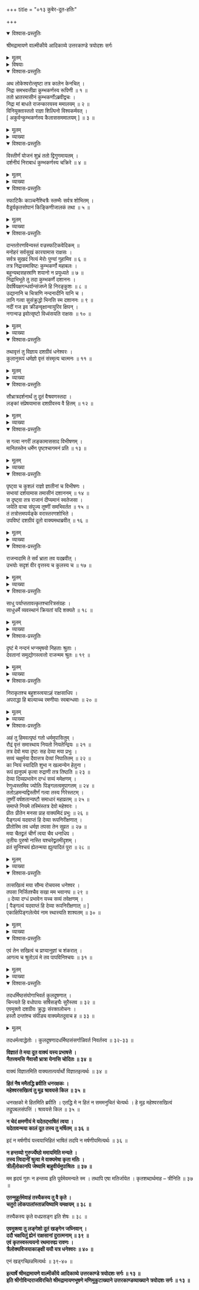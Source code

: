 +++
title = "०१३ कुबेर-दूत-हतिः"

+++

<details open><summary>विश्वास-प्रस्तुतिः</summary>

श्रीमद्रामायणे वाल्मीकीये आदिकाव्ये उत्तरकाण्डे त्रयोदशः सर्गः
</details>

<details><summary>मूलम्</summary>

श्रीमद्रामायणे वाल्मीकीये आदिकाव्ये उत्तरकाण्डे त्रयोदशः सर्गः
</details>

<details><summary>विषयाः</summary>

ब्रह्मोत्सृष्ट-निद्रा-निपीडितेन कुंभकर्णेन  
स्व-वचनाद् रावण-निर्मापित-गृह-वरे चिर-स्वापारंभः ॥ १ ॥  
रावणेन देवर्ष्य्-आदि-विहिंसने  
तद्-असहमानेन कुबेरेण  
तन्-निवर्तनाय रावणं प्रति दूतप्रेषणम् ॥ २ ॥  
कुबेर-निदेश-श्रवण-रुष्टेन रावणेन  
दूत-शिरश्-छेदनम् ॥ ३ ॥
</details>

<details open><summary>विश्वास-प्रस्तुतिः</summary>

अथ लोकेश्वरोत्सृष्टा तत्र कालेन केनचित् ।  
निद्रा समभवत्तीव्रा कुम्भकर्णस्य रूपिणी ॥ १ ॥  
ततो भ्रातरमासीनं कुम्भकर्णोऽब्रवीद्वचः ।  
निद्रा मां बाधते राजन्कारयस्व ममालयम् ॥ २ ॥  
विनियुक्तास्ततो राज्ञा शिल्पिनो विश्वकर्मवत् ।  
\[ अकुर्वन्कुम्भकर्णस्य कैलाससममालयम् \] ॥ ३ ॥
</details>

<details><summary>मूलम्</summary>

अथ लोकेश्वरोत्सृष्टा तत्र कालेन केनचित् ।  
निद्रा समभवत्तीव्रा कुम्भकर्णस्य रूपिणी ॥ १ ॥  
ततो भ्रातरमासीनं कुम्भकर्णोऽब्रवीद्वचः ।  
निद्रा मां बाधते राजन्कारयस्व ममालयम् ॥ २ ॥  
विनियुक्तास्ततो राज्ञा शिल्पिनो विश्वकर्मवत् ।  
\[ अकुर्वन्कुम्भकर्णस्य कैलाससममालयम् \] ॥ ३ ॥
</details>

<details><summary>व्याख्या</summary>

लोकेश्वरेण ब्रह्मणोत्सृष्टा प्रेषिता । रूपिणी मूर्ता ॥ १-३ ॥
</details>

<details open><summary>विश्वास-प्रस्तुतिः</summary>

विस्तीर्णं योजनं शुभ्रं ततो द्विगुणमायतम् ।  
दर्शनीयं निराबाधं कुम्भकर्णस्य चक्रिरे ॥ ४ ॥
</details>

<details><summary>मूलम्</summary>

विस्तीर्णं योजनं शुभ्रं ततो द्विगुणमायतम् ।  
दर्शनीयं निराबाधं कुम्भकर्णस्य चक्रिरे ॥ ४ ॥
</details>

<details><summary>व्याख्या</summary>

विस्तीर्णं योजनमिति । तिर्यङ्भानेनेति शेषः । ततो द्विगुणमायतं । युद्धकाण्डे योजनायतमित्युक्तं द्विगुणयोजनायतपरम् ॥ ४ ॥
</details>

<details open><summary>विश्वास-प्रस्तुतिः</summary>

स्फाटिकैः काञ्चनैश्चित्रैः स्तम्भैः सर्वत्र शोभितम् ।  
वैडूर्यकृतसोपानं किङ्किणीजालकं तथा ॥ ५ ॥
</details>

<details><summary>मूलम्</summary>

स्फाटिकैः काञ्चनैश्चित्रैः स्तम्भैः सर्वत्र शोभितम् ।  
वैडूर्यकृतसोपानं किङ्किणीजालकं तथा ॥ ५ ॥
</details>

<details><summary>व्याख्या</summary>

किङ्किणीजालकं प्रान्तेषु किङ्किणीजालयुक्तम् ॥ ५ ॥
</details>

<details open><summary>विश्वास-प्रस्तुतिः</summary>

दान्ततोरणविन्यस्तं वज्रस्फटिकवेदिकम् ॥  
मनोहरं सर्वसुखं कारयामास राक्षसः ।  
सर्वत्र सुखदं नित्यं मेरोः पुण्यां गुहामिव ॥ ६ ॥  
तत्र निद्रासमाविष्टः कुम्भकर्णो महाबलः ।  
बहून्यब्दसहस्राणि शयानो न प्रयुध्यते ॥ ७ ॥  
निद्राभिभूते तु तदा कुम्भकर्णे दशाननः ।  
देवर्षियक्षगन्धर्वान्संजघ्ने हि निरङ्कुशः ॥ ८ ॥  
उद्यानानि च चित्राणि नन्दनादीनि यानि च ।  
तानि गत्वा सुसंक्रुद्धो भिनत्ति स्म दशाननः ॥ ९ ॥  
नदीं गज इव क्रीडन्वृक्षान्वायुरिव क्षिपन् ।  
नगान्वज्र इवोत्सृष्टो विध्वंसयति राक्षसः ॥ १० ॥
</details>

<details><summary>मूलम्</summary>

दान्ततोरणविन्यस्तं वज्रस्फटिकवेदिकम् ॥  
मनोहरं सर्वसुखं कारयामास राक्षसः ।  
सर्वत्र सुखदं नित्यं मेरोः पुण्यां गुहामिव ॥ ६ ॥  
तत्र निद्रासमाविष्टः कुम्भकर्णो महाबलः ।  
बहून्यब्दसहस्राणि शयानो न प्रयुध्यते ॥ ७ ॥  
निद्राभिभूते तु तदा कुम्भकर्णे दशाननः ।  
देवर्षियक्षगन्धर्वान्संजघ्ने हि निरङ्कुशः ॥ ८ ॥  
उद्यानानि च चित्राणि नन्दनादीनि यानि च ।  
तानि गत्वा सुसंक्रुद्धो भिनत्ति स्म दशाननः ॥ ९ ॥  
नदीं गज इव क्रीडन्वृक्षान्वायुरिव क्षिपन् ।  
नगान्वज्र इवोत्सृष्टो विध्वंसयति राक्षसः ॥ १० ॥
</details>

<details><summary>व्याख्या</summary>

दान्तो दन्तविकारः ॥ ६-१० ॥
</details>

<details open><summary>विश्वास-प्रस्तुतिः</summary>

तथावृत्तं तु विज्ञाय दशग्रीवं धनेश्वरः ।  
कुलानुरूपं धर्मज्ञो वृत्तं संस्मृत्य चात्मनः ॥ ११ ॥
</details>

<details><summary>मूलम्</summary>

तथावृत्तं तु विज्ञाय दशग्रीवं धनेश्वरः ।  
कुलानुरूपं धर्मज्ञो वृत्तं संस्मृत्य चात्मनः ॥ ११ ॥
</details>

<details><summary>व्याख्या</summary>

कुलानुरूपं वृत्तमिति । असक्तमिति शेषः ॥ ११ ॥
</details>

<details open><summary>विश्वास-प्रस्तुतिः</summary>

सौभ्रात्रदर्शनार्थं तु दूतं वैश्रवणस्तदा ।  
लङ्कां संप्रेषयामास दशग्रीवस्य वै हितम् ॥ १२ ॥
</details>

<details><summary>मूलम्</summary>

सौभ्रात्रदर्शनार्थं तु दूतं वैश्रवणस्तदा ।  
लङ्कां संप्रेषयामास दशग्रीवस्य वै हितम् ॥ १२ ॥
</details>

<details><summary>व्याख्या</summary>

हितं हितपरम् ॥ १२ ॥
</details>

<details open><summary>विश्वास-प्रस्तुतिः</summary>

स गत्वा नगरीं लङ्कामाससाद विभीषणम् ।  
मानितस्तेन धर्मेण पृष्टश्चागमनं प्रति ॥ १३ ॥
</details>

<details><summary>मूलम्</summary>

स गत्वा नगरीं लङ्कामाससाद विभीषणम् ।  
मानितस्तेन धर्मेण पृष्टश्चागमनं प्रति ॥ १३ ॥
</details>

<details><summary>व्याख्या</summary>

आगमनंप्रतीति कार्यमिति शेषः ॥ १३ ॥
</details>

<details open><summary>विश्वास-प्रस्तुतिः</summary>

पृष्ट्वा च कुशलं राज्ञो ज्ञातीनां च विभीषणः ।  
सभायां दर्शयामास तमासीनं दशाननम् ॥ १४ ॥  
स दृष्ट्वा तत्र राजानं दीप्यमानं स्वतेजसा ।  
जयेति वाचा संपूज्य तूष्णीं समभिवर्तत ॥ १५ ॥  
तं तत्रोत्तमपर्यङ्के वरास्तरणशोभिते ।  
उपविष्टं दशग्रीवं दूतो वाक्यमथाब्रवीत् ॥ १६ ॥
</details>

<details><summary>मूलम्</summary>

पृष्ट्वा च कुशलं राज्ञो ज्ञातीनां च विभीषणः ।  
सभायां दर्शयामास तमासीनं दशाननम् ॥ १४ ॥  
स दृष्ट्वा तत्र राजानं दीप्यमानं स्वतेजसा ।  
जयेति वाचा संपूज्य तूष्णीं समभिवर्तत ॥ १५ ॥  
तं तत्रोत्तमपर्यङ्के वरास्तरणशोभिते ।  
उपविष्टं दशग्रीवं दूतो वाक्यमथाब्रवीत् ॥ १६ ॥
</details>

<details><summary>व्याख्या</summary>

राज्ञः कुबेरस्य । तं दूतम् ॥ १४-१६ ॥
</details>

<details open><summary>विश्वास-प्रस्तुतिः</summary>

राजन्वदामि ते सर्वं भ्राता तव यदब्रवीत् ।  
उभयोः सदृशं वीर वृत्तस्य च कुलस्य च ॥ १७ ॥
</details>

<details><summary>मूलम्</summary>

राजन्वदामि ते सर्वं भ्राता तव यदब्रवीत् ।  
उभयोः सदृशं वीर वृत्तस्य च कुलस्य च ॥ १७ ॥
</details>

<details><summary>व्याख्या</summary>

उभयोरिति । उभयोर्मातापित्रोः । कुलस्याभिजनस्य तयोर्वृत्तस्य च सदृशं यथा तथा ॥ १७ ॥
</details>

<details open><summary>विश्वास-प्रस्तुतिः</summary>

साधु पर्याप्ततावत्कृतश्चारित्रसंग्रहः ।  
साधुधर्मे व्यवस्थानं क्रियतां यदि शक्यते ॥ १८ ॥
</details>

<details><summary>मूलम्</summary>

साधु पर्याप्ततावत्कृतश्चारित्रसंग्रहः ।  
साधुधर्मे व्यवस्थानं क्रियतां यदि शक्यते ॥ १८ ॥
</details>

<details><summary>व्याख्या</summary>

साधु सम्यक् । चारित्रसंग्रहः कृतश्चेदेतावदेव पर्याप्तं । उक्तमर्थं विवृणोति-साध्वित्यादि । व्यवस्थानं व्यवस्थितिः । यदि शक्यत इत्युक्त्या ज्येष्ठतया नियोगबुद्धिर्व्यावर्तते ॥ १८ ॥
</details>

<details open><summary>विश्वास-प्रस्तुतिः</summary>

दृष्टं मे नन्दनं भग्नमृषयो निहताः श्रुताः ।  
देवतानां समुद्योगस्त्वत्तो राजन्मम श्रुतः ॥ १९ ॥
</details>

<details><summary>मूलम्</summary>

दृष्टं मे नन्दनं भग्नमृषयो निहताः श्रुताः ।  
देवतानां समुद्योगस्त्वत्तो राजन्मम श्रुतः ॥ १९ ॥
</details>

<details><summary>व्याख्या</summary>

तस्य क्रूरत्वान्मायाचारित्रव्यवस्थानेन विना किं कृतमित्यत्राह — दृष्टमित्यादिना ॥ त्वत्तः त्वया । मम मया । समुद्योग इति । प्रतिक्रियाकरणायेतिशेषः ॥ १९ ॥
</details>

<details open><summary>विश्वास-प्रस्तुतिः</summary>

निराकृतश्च बहुशस्त्वयाऽहं राक्षसाधिप ।  
अपराद्धा हि बाल्याच्च रमणीयाः स्वबान्धवाः ॥ २० ॥
</details>

<details><summary>मूलम्</summary>

निराकृतश्च बहुशस्त्वयाऽहं राक्षसाधिप ।  
अपराद्धा हि बाल्याच्च रमणीयाः स्वबान्धवाः ॥ २० ॥
</details>

<details><summary>व्याख्या</summary>

रमणीयाः तोषणीयाः । स्वबान्धवाः बाल्यादज्ञानापराद्धाः त्वया कृतापराधा आसन्नित्यर्थः ॥ २० ॥
</details>

<details open><summary>विश्वास-प्रस्तुतिः</summary>

अहं तु हिमवत्पृष्ठं गतो धर्ममुपासितुम् ।  
रौद्रं वृत्तं समास्थाय नियतो नियतेन्द्रियः ॥ २१ ॥  
तत्र देवो मया दृष्टः सह देव्या मया प्रभुः ।  
सव्यं चक्षुर्मया दैवात्तत्र देव्यां निपातितम् ॥ २२ ॥  
का न्वियं स्यादिति शुभा न खल्वन्येन हेतुना ।  
रूपं ह्यनुपमं कृत्वा रुद्राणी तत्र तिष्ठति ॥ २३ ॥  
देव्या दिव्यप्रभावेन दग्धं सव्यं ममेक्षणम् ।  
रेणुध्वस्तमिव ज्योतिः पिङ्गलत्वमुपागतम् ॥ २४ ॥  
ततोऽहमन्यद्विस्तीर्णं गत्वा तस्य गिरेस्तटम् ।  
तूष्णीं वर्षशतान्यष्टौ समाधारं महाव्रतम् ॥ २५ ॥  
समाप्ते नियमे तस्मिंस्तत्र देवो महेश्वरः ।  
प्रीतः प्रीतेन मनसा प्राह वाक्यमिदं प्रभुः ॥ २६ ॥  
पैङ्गल्यं यदवाप्तं हि देव्या रूपनिरीक्षणात् ।  
प्रीतोस्मि तव धर्मज्ञ तपसा तेन सुव्रत ॥ २७ ॥  
मया चैतद्व्रतं चीर्णं त्वया चैव धनाधिप ।  
तृतीयः पुरुषो नास्ति यश्चरेद्व्रतमीदृशम् ।  
व्रतं सुनिश्चयं ह्येतन्मया ह्युत्पादितं पुरा ॥ २८ ॥
</details>

<details><summary>मूलम्</summary>

अहं तु हिमवत्पृष्ठं गतो धर्ममुपासितुम् ।  
रौद्रं वृत्तं समास्थाय नियतो नियतेन्द्रियः ॥ २१ ॥  
तत्र देवो मया दृष्टः सह देव्या मया प्रभुः ।  
सव्यं चक्षुर्मया दैवात्तत्र देव्यां निपातितम् ॥ २२ ॥  
का न्वियं स्यादिति शुभा न खल्वन्येन हेतुना ।  
रूपं ह्यनुपमं कृत्वा रुद्राणी तत्र तिष्ठति ॥ २३ ॥  
देव्या दिव्यप्रभावेन दग्धं सव्यं ममेक्षणम् ।  
रेणुध्वस्तमिव ज्योतिः पिङ्गलत्वमुपागतम् ॥ २४ ॥  
ततोऽहमन्यद्विस्तीर्णं गत्वा तस्य गिरेस्तटम् ।  
तूष्णीं वर्षशतान्यष्टौ समाधारं महाव्रतम् ॥ २५ ॥  
समाप्ते नियमे तस्मिंस्तत्र देवो महेश्वरः ।  
प्रीतः प्रीतेन मनसा प्राह वाक्यमिदं प्रभुः ॥ २६ ॥  
पैङ्गल्यं यदवाप्तं हि देव्या रूपनिरीक्षणात् ।  
प्रीतोस्मि तव धर्मज्ञ तपसा तेन सुव्रत ॥ २७ ॥  
मया चैतद्व्रतं चीर्णं त्वया चैव धनाधिप ।  
तृतीयः पुरुषो नास्ति यश्चरेद्व्रतमीदृशम् ।  
व्रतं सुनिश्चयं ह्येतन्मया ह्युत्पादितं पुरा ॥ २८ ॥
</details>

<details><summary>व्याख्या</summary>

रौद्रं रुद्रप्रसादकव्रतं । इदंतु केदारव्रतमित्याहुः ॥ २१-२८ ॥
</details>

<details open><summary>विश्वास-प्रस्तुतिः</summary>

तत्सखित्वं मया सौम्य रोचयस्व धनेश्वर ।  
तपसा निर्जितश्चैव सखा मम भवानघ ॥ २९ ॥  
॥ देव्या दग्धं प्रभावेन यच्च सव्यं तवेक्षणम् ।  
\[ पैङ्गल्यं यदवाप्तं हि देव्या रूपनिरीक्षणात् ॥ \]  
एकाक्षिपिङ्गलेत्येवं नाम स्थास्यति शाश्वतम् ॥ ३० ॥
</details>

<details><summary>मूलम्</summary>

तत्सखित्वं मया सौम्य रोचयस्व धनेश्वर ।  
तपसा निर्जितश्चैव सखा मम भवानघ ॥ २९ ॥  
॥ देव्या दग्धं प्रभावेन यच्च सव्यं तवेक्षणम् ।  
\[ पैङ्गल्यं यदवाप्तं हि देव्या रूपनिरीक्षणात् ॥ \]  
एकाक्षिपिङ्गलेत्येवं नाम स्थास्यति शाश्वतम् ॥ ३० ॥
</details>

<details><summary>व्याख्या</summary>

रोचयस्व स्वरुचितं कुरु ॥ २९-३० ॥
</details>

<details open><summary>विश्वास-प्रस्तुतिः</summary>

एवं तेन सखित्वं च प्राप्यानुज्ञां च शंकरात् ।  
आगत्य च श्रुतोऽयं मे तव पापविनिश्चयः ॥ ३१ ॥
</details>

<details><summary>मूलम्</summary>

एवं तेन सखित्वं च प्राप्यानुज्ञां च शंकरात् ।  
आगत्य च श्रुतोऽयं मे तव पापविनिश्चयः ॥ ३१ ॥
</details>

<details><summary>व्याख्या</summary>

आगत्य स्वगृहमागत्य । मे स्थितेन मया । अधर्मः तव पापविनिश्चयः श्रुतः ॥ ३१ ॥
</details>

<details open><summary>विश्वास-प्रस्तुतिः</summary>

तदधर्मिष्ठसंयोगाभिवर्त कुलदूषणात् ।  
चिन्त्यते हि वधोपायः सर्षिसङ्घैः सुरैस्तव ॥ ३२ ॥  
एवमुक्तो दशग्रीवः क्रुद्धः संरक्तलोचनः ।  
हस्तौ दन्तांश्च संपीड्य वाक्यमेतदुवाच ह ॥ ३३ ॥
</details>

<details><summary>मूलम्</summary>

तदधर्मिष्ठसंयोगाभिवर्त कुलदूषणात् ।  
चिन्त्यते हि वधोपायः सर्षिसङ्घैः सुरैस्तव ॥ ३२ ॥  
एवमुक्तो दशग्रीवः क्रुद्धः संरक्तलोचनः ।  
हस्तौ दन्तांश्च संपीड्य वाक्यमेतदुवाच ह ॥ ३३ ॥
</details>

तदधर्मत्वाद्धेतोः । कुलदूषणादधर्मिष्ठसंसर्गान्निवर्त निवर्तस्व ॥ ३२-३३ ॥

**विज्ञातं ते मया दूत वाक्यं यस्य प्रभाषसे ।  
नैतत्त्वमसि नैवासौ भ्रात्रा येनासि चोदितः ॥ ३४ ॥**

वाक्यं विज्ञातमिति वाक्यतात्पर्यार्थो विज्ञातइत्यर्थः ॥ ३४ ॥

**हितं नैष ममैतद्धि ब्रवीति धनरक्षकः ।  
महेश्वरसखित्वं तु मूढ श्रावयसे किल ॥ ३५ ॥**

धनरक्षको मे हितमिति ब्रवीति । एतद्धि मे न हितं न सममनुचितं चेत्यर्थः । हे मूढ महेश्वरसखित्वं तद्रूपबलसंपत्तिं । श्रावयसे किल ॥ ३५ ॥

**न चेदं क्षमणीयं मे यदेतद्भाषितं त्वया ।  
यदेतावन्मया कालं दूत तस्य तु मर्षितम् ॥ ३६ ॥**

इदं न मर्षणीयं यत्त्वयाभिहितं भाषितं तदपि न मर्षणीयमित्यर्थः ॥ ३६ ॥

**न हन्तव्यो गुरुर्ज्येष्ठो ममायमिति मन्यते ।  
तस्य त्विदानीं श्रुत्वा मे वाक्यमेषा कृता मतिः ।  
त्रील्ँलोकानपि जेष्यामि बाहुवीर्यमुपाश्रितः ॥ ३७ ॥**

मम हृदयं गुरुः न हन्तव्य इति पूर्वमेवमन्यते स्म । तथापि एषा मतिर्जायेत । कृतशब्दार्थमाह – त्रीनिति ॥ ३७ ॥

**एतन्मुहूर्तमेवाहं तस्यैकस्य तु वै कृते ।  
चतुरो लोकपालांस्तान्नयिष्यामि यमक्षयम् ॥ ३८ ॥**

तस्यैकस्य कृते वधप्रसङ्ग इति शेषः ॥ ३८ ॥

**एवमुक्त्वा तु लङ्गेशो दूतं खङ्गेन जघ्निवान् ।  
ददौ भक्षयितुं ह्येनं राक्षसानां दुरात्मनाम् ॥ ३९ ॥  
एवं कृतस्वस्त्ययनो रथमारुह्य रावणः ।  
त्रैलोक्यविजयाकाङ्क्षी ययौ यत्र धनेश्वरः ॥ ४० ॥**

एनं खड्गच्छिन्नमित्यर्थः ॥ ३९-४० ॥

**इत्यार्षे श्रीमद्रामायणे वाल्मीकीये आदिकाव्ये उत्तरकाण्डे त्रयोदशः सर्गः ॥ १३ ॥  
इति श्रीगोविन्दराजविरचिते श्रीमद्रामायणभूषणे मणिमुकुटाख्याने उत्तरकाण्डव्याख्याने त्रयोदशः सर्गः ॥ १३ ॥**
